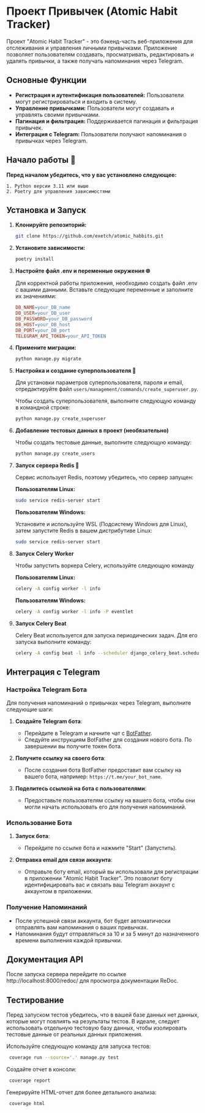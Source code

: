 # Проект Привычек (Atomic Habit Tracker)
Проект "Atomic Habit Tracker" - это бэкенд-часть веб-приложения для отслеживания и управления личными привычками. Приложение позволяет пользователям создавать, просматривать, редактировать и удалять привычки, а также получать напоминания через Telegram.

## Основные Функции

- **Регистрация и аутентификация пользователей:** Пользователи могут регистрироваться и входить в систему.
- **Управление привычками:** Пользователи могут создавать и управлять своими привычками.
- **Пагинация и фильтрация:** Поддерживается пагинация и фильтрация привычек.
- **Интеграция с Telegram:** Пользователи получают напоминания о привычках через Telegram.

## Начало работы 🚀

**Перед началом убедитесь, что у вас установлено следующее:**

    1. Python версии 3.11 или выше
    2. Poetry для управления зависимостями

## Установка и Запуск

1. **Клонируйте репозиторий:**

    ```bash
    git clone https://github.com/exetch/atomic_habbits.git
    ```

2. **Установите зависимости:**

    ```bash
    poetry install
    ```

3. **Настройте файл .env и переменные окружения 🌐**

    Для корректной работы приложения, необходимо создать файл .env с вашими данными. Вставьте следующие переменные и заполните их значениями:

    ```makefile
    DB_NAME=your_DB_name
    DB_USER=your_DB_user
    DB_PASSWORD=your_DB_password
    DB_HOST=your_DB_host
    DB_PORT=your_DB_port
    TELEGRAM_API_TOKEN=your_API_TOKEN
    ```

3. **Примените миграции:**

    ```bash
    python manage.py migrate
    ```

4. **Настройка и создание суперпользователя 👤**

    Для установки параметров суперпользователя, пароля и email, отредактируйте файл `users/management/commands/create_superuser.py`.
    
    Чтобы создать суперпользователя, выполните следующую команду в командной строке:
    
    ```bash
    python manage.py create_superuser
    ```

5. **Добавление тестовых данных в проект (необязательно)**

    Чтобы создать тестовые данные, выполните следующую команду:

    ```bash
    python manage.py create_users
    ```

6. **Запуск сервера Redis 🔄**

    Сервис использует Redis, поэтому убедитесь, что сервер запущен:

    **Пользователям Linux:**

    ```bash
    sudo service redis-server start
    ```
    **Пользователям Windows:**
    
    Установите и используйте WSL (Подсистему Windows для Linux), затем запустите Redis в вашем дистрибутиве Linux:
    
    ```bash
    sudo service redis-server start
    ```

7. **Запуск Celery Worker**

    Чтобы запустить воркера Celery, используйте следующую команду

    **Пользователям Linux:**
    ```bash
    celery -A config worker -l info
    ```
    **Пользователям Windows:**
    
    ```bash
    celery -A config worker -l info -P eventlet
    ```
8. **Запуск Celery Beat**

    Celery Beat используется для запуска периодических задач. Для его запуска выполните команду:
    ```bash
    celery -A config beat -l info --scheduler django_celery_beat.schedulers:DatabaseScheduler
    ```

## Интеграция с Telegram

### Настройка Telegram Бота

Для получения напоминаний о привычках через Telegram, выполните следующие шаги:

1. **Создайте Telegram бота**:
   - Перейдите в Telegram и начните чат с [BotFather](https://t.me/botfather).
   - Следуйте инструкциям BotFather для создания нового бота. По завершении вы получите токен бота.

2. **Получите ссылку на своего бота**:
   - После создания бота BotFather предоставит вам ссылку на вашего бота, например: `https://t.me/your_bot_name`.

3. **Поделитесь ссылкой на бота с пользователями**:
   - Предоставьте пользователям ссылку на вашего бота, чтобы они могли начать использовать его для получения напоминаний.

### Использование Бота

1. **Запуск бота**:
   - Перейдите по ссылке бота и нажмите "Start" (Запустить).

2. **Отправка email для связи аккаунта**:
   - Отправьте боту email, который вы использовали для регистрации в приложении "Atomic Habit Tracker". Это позволит боту идентифицировать вас и связать ваш Telegram аккаунт с аккаунтом в приложении.

### Получение Напоминаний

- После успешной связи аккаунта, бот будет автоматически отправлять вам напоминания о ваших привычках.
- Напоминания будут отправляться за 10 и за 5 минут до назначенного времени выполнения каждой привычки.
   
## Документация API

После запуска сервера перейдите по ссылке http://localhost:8000/redoc/ для просмотра документации ReDoc.

## Тестирование

Перед запуском тестов убедитесь, что в вашей базе данных нет данных, которые могут повлиять на результаты тестов. В идеале, следует использовать отдельную тестовую базу данных, чтобы изолировать тестовые данные от реальных данных приложения.

Используйте следующую команду для запуска тестов:

```bash
 coverage run --source='.' manage.py test
```
Создайте отчет в консоли:
```bash
 coverage report
```
Генерируйте HTML-отчет для более детального анализа:

```bash
 coverage html
```

